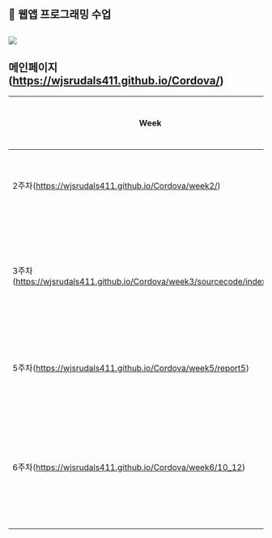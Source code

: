 
##  🍎 웹앱 프로그래밍 수업
## <img src="https://capsule-render.vercel.app/api?type=waving&color=auto&height=200&section=header&text=앱웹개발수업메인페이지&fontSize=40" />

## 메인페이지(https://wjsrudals411.github.io/Cordova/)

| Week | 수업이해 | 과제 |과제 내용 |
| ------ | -- | -- |----------- |
| 2주차(https://wjsrudals411.github.io/Cordova/week2/) | ☑️ | ☑️ | 기본적인 HTML과 CSS 사용 |
| 3주차(https://wjsrudals411.github.io/Cordova/week3/sourcecode/index.html) | ☑️ | ☑️ | 기본적인 HTML과 CSS를 이용한 자기소개글 |
| 5주차(https://wjsrudals411.github.io/Cordova/week5/report5) | ☑️ | ☑️ | 페이지네이션을 이용한 자기소개글 |
| 6주차(https://wjsrudals411.github.io/Cordova/week6/10_12) | ☑️ | ☑️ | 2,3,5 주차 수업에서 배운 내용을 모두 포함한 자기소개글 |
